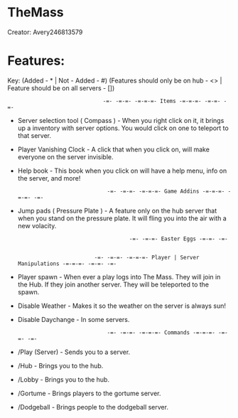 TheMass
=======

Creator: Avery246813579

Features:
=======

Key:
(Added - * | Not - Added - #)
(Features should only be on hub - <> | Feature should be on all servers - [])

                                  -=- -=-=- -=-=-=- Items -=-=-=- -=-=- -=-
                                  
- Server selection tool ( Compass ) - When you right click on it, it brings up a inventory with server options. You would click on one to teleport to that server.                                  
                        
- Player Vanishing Clock - A click that when you click on, will make everyone on the server invisible.

- Help book - This book when you click on will have a help menu, info on the server, and more!

                                  -=- -=-=- -=-=-=- Game Addins -=-=-=- -=-=- -=-

- Jump pads ( Pressure Plate ) - A feature only on the hub server that when you stand on the pressure plate. It will fling you into the air with a new volacity.

                                         -=- -=-=- Easter Eggs -=-=- -=-
                                         
                                  
                              -=- -=-=- -=-=-=- Player | Server Manipulations -=-=-=- -=-=- -=-
                        
- Player spawn - When ever a play logs into The Mass. They will join in the Hub. If they join another server. They will be teleported to the spawn.

- Disable Weather - Makes it so the weather on the server is always sun!

- Disable Daychange - In some servers. 
                                
                                  -=- -=-=- -=-=-=- Commands -=-=-=- -=-=- -=-
                                  
- /Play (Server) - Sends you to a server.

- /Hub - Brings you to the hub.

- /Lobby - Brings you to the hub.
         
- /Gortume - Brings players to the gortume server.

- /Dodgeball - Brings people to the dodgeball server.

